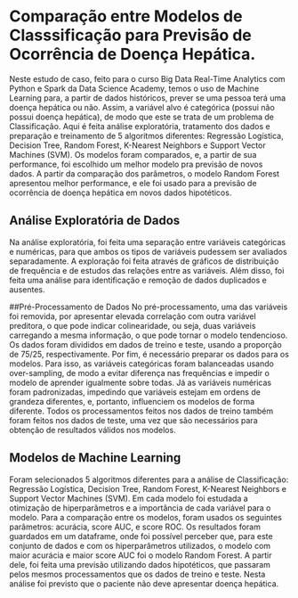 # Comparação entre Modelos de Classsificação para Previsão de Ocorrência de Doença Hepática.

Neste estudo de caso, feito para o curso Big Data Real-Time Analytics com Python e Spark da Data Science Academy, temos o uso de Machine Learning para, a partir de dados históricos, prever se uma pessoa terá uma doença hepática ou não. Assim, a variável alvo é categórica (possui não possui doença hepática), de modo que este se trata de um problema de Classificação. Aqui é feita análise exploratória, tratamento dos dados e preparação e treinamento de 5 algoritmos diferentes: Regressão Logística, Decision Tree, Random Forest, K-Nearest Neighbors e Support Vector Machines (SVM). Os modelos foram comparados, e, a partir de sua performance, foi escolhido um melhor modelo pra previsão de novos dados. A partir da comparação dos parâmetros, o modelo Random Forest apresentou melhor performance, e ele foi usado para a previsão de ocorrência de doença hepática em novos dados hipotéticos.

## Análise Exploratória de Dados
Na análise exploratória, foi feita uma separação entre variáveis categóricas e numéricas, para que ambos os tipos de variáveis pudessem ser avaliados separadamente. A exploração foi feita através de gráficos de distribuição de frequência e de estudos das relações entre as variáveis.
Além disso, foi feita uma análise para identificação e remoção de dados duplicados e ausentes.

##Pré-Processamento de Dados
No pré-processamento, uma das variáveis foi removida, por apresentar elevada correlação com outra variável preditora, o que pode indicar colinearidade, ou seja, duas variáveis carregando a mesma informação, o que pode tornar o modelo tendencioso.
Os dados foram divididos em dados de treino e teste, usando a proporção de 75/25, respectivamente.
Por fim, é necessário preparar os dados para os modelos. Para isso, as variáveis categóricas foram balanceadas usando over-sampling, de modo a evitar diferença nas frequências e impedir o modelo de aprender igualmente sobre todas. Já as variáveis numéricas foram padronizadas, impedindo que variáveis estejam em ordens de grandeza diferentes, e, portanto, influenciem os modelos de forma diferente. Todos os processamentos feitos nos dados de treino também foram feitos nos dados de teste, uma vez que são necessários para obtenção de resultados válidos nos modelos.

## Modelos de Machine Learning
Foram selecionados 5 algoritmos diferentes para a análise de Classificação: Regressão Logística, Decision Tree, Random Forest, K-Nearest Neighbors e Support Vector Machines (SVM). Em cada modelo foi estudada a otimização de hiperparâmetros e a importância de cada variável para o modelo. Para a comparação entre os modelos, foram usados os seguintes parâmetros: acurácia, score AUC, e score ROC. Os resultados foram guardados em um dataframe, onde foi possível perceber que, para este conjunto de dados e com os hiperparâmetros utilizados, o modelo com maior acurácia e maior score AUC foi o modelo Random Forest. A partir dele, foi feita uma previsão utilizando dados hipotéticos, que passaram pelos mesmos processamentos que os dados de treino e teste. Nesta análise foi previsto que o paciente não deve apresentar doença hepática.
